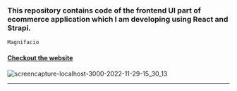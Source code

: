 ### This repository contains code of the frontend UI part of ecommerce application which I am developing using React and Strapi.

````
Magnifacio
````
#### [Checkout the website](https://magnifacio.netlify.app) ####
![screencapture-localhost-3000-2022-11-29-15_30_13](https://user-images.githubusercontent.com/70688937/204856427-1f3996b4-34fd-413f-b80f-e60237658f1b.png)
****
